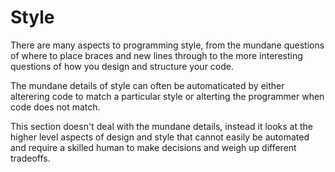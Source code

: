 # Style

There are many aspects to programming style, from the mundane questions of where to place braces and new lines through to the more interesting questions of how you design and structure your code.

The mundane details of style can often be automaticated by either alterering code to match a particular style or alterting the programmer when code does not match.

This section doesn't deal with the mundane details, instead it looks at the higher level aspects of design and style that cannot easily be automated and require a skilled human to make decisions and weigh up  different tradeoffs.



